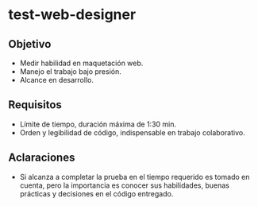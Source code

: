 # test-web-designer

## Objetivo
* Medir habilidad en maquetación web.
* Manejo el trabajo bajo presión.
* Alcance en desarrollo.

## Requisitos
* Límite de tiempo, duración máxima de 1:30 min.
* Orden y legibilidad de código, indispensable en trabajo colaborativo.

## Aclaraciones
* Si alcanza a completar la prueba en el tiempo requerido es tomado en cuenta, pero la importancia es conocer sus habilidades, buenas prácticas y decisiones en el código entregado.
